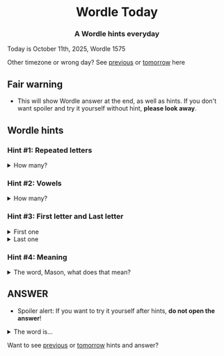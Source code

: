 <h1 align="center">
Wordle Today
</h1>

<h3 align="center">
A Wordle hints everyday
</h3>

Today is October 11th, 2025, Wordle 1575

Other timezone or wrong day? See [previous](PREVIOUS.md) or [tomorrow](TOMORROW.md) here

## Fair warning
- This will show Wordle answer at the end, as well as hints. If you don't want spoiler and try it yourself without hint, **please look away**.

## Wordle hints

### Hint #1: Repeated letters
<details>
  <summary>How many?</summary>
  Zero repeated letters.
</details>

### Hint #2: Vowels
<details>
  <summary>How many?</summary>
  There are 1 vowels. 
</details>

### Hint #3: First letter and Last letter
<details>
  <summary>First one</summary>
  Begins with the letter "S"
</details>
<details>
  <summary>Last one</summary>
  Ends with the letter "K"
</details>

### Hint #4: Meaning
<details>
  <summary>The word, Mason, what does that mean?</summary>
  (heading) A pile.
</details>

## ANSWER
- Spoiler alert: If you want to try it yourself after hints, **do not open the answer**!

<details>
  <summary>The word is...</summary>
  STACK
</details>

Want to see [previous](PREVIOUS.md) or [tomorrow](TOMORROW.md) hints and answer?